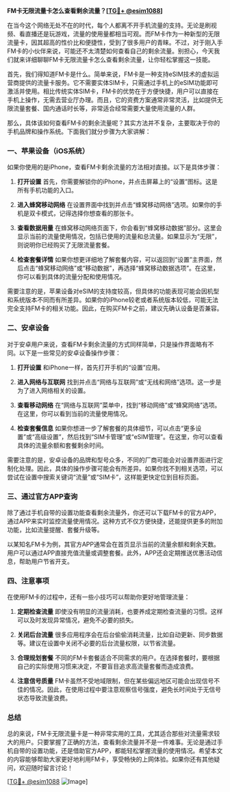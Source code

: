 **FM卡无限流量卡怎么查看剩余流量？[[TG💪+ @esim1088](https://t.me/s/esim1088)]**

在当今这个网络无处不在的时代，每个人都离不开手机流量的支持。无论是刷视频、看直播还是玩游戏，流量的使用量都相当可观。而FM卡作为一种新型的无限流量卡，因其超高的性价比和便捷性，受到了很多用户的青睐。不过，对于刚入手FM卡的小伙伴来说，可能还不太清楚如何查看自己的剩余流量。别担心，今天我们就来详细聊聊FM卡无限流量卡怎么查看剩余流量，让你轻松掌握这一技能。

首先，我们得知道FM卡是什么。简单来说，FM卡是一种支持eSIM技术的虚拟运营商提供的流量卡服务。它不需要实体SIM卡，只需通过手机上的eSIM功能即可激活并使用。相比传统实体SIM卡，FM卡的优势在于方便快捷，用户可以直接在手机上操作，无需去营业厅办理。而且，它的资费方案通常非常灵活，比如提供无限流量套餐、国内通话时长等，非常适合经常需要大量使用流量的人群。

那么，具体该如何查看FM卡的剩余流量呢？其实方法并不复杂，主要取决于你的手机品牌和操作系统。下面我们就分步骤为大家讲解：

### **一、苹果设备（iOS系统）**

如果你使用的是iPhone，查看FM卡剩余流量的方法相对直接。以下是具体步骤：

1. **打开设置**
   首先，你需要解锁你的iPhone，并点击屏幕上的“设置”图标。这是所有手机功能的入口。

2. **进入蜂窝移动网络**
   在设置界面中找到并点击“蜂窝移动网络”选项。如果你的手机是双卡模式，记得选择你想查看的那张卡。

3. **查看数据用量**
   在蜂窝移动网络页面下，你会看到“蜂窝移动数据”部分。这里会显示当前的流量使用情况，包括已使用的流量和总流量。如果显示为“无限”，则说明你已经购买了无限流量套餐。

4. **检查套餐详情**
   如果你想更详细地了解套餐内容，可以返回到“设置”主界面，然后点击“蜂窝移动网络”或“移动数据”，再选择“蜂窝移动数据选项”。在这里，你可以看到具体的流量分配和使用情况。

需要注意的是，苹果设备对eSIM的支持度较高，但具体的功能表现可能会因机型和系统版本不同而有所差异。如果你的iPhone较老或者系统版本较低，可能无法完全支持FM卡的相关功能。因此，在购买FM卡之前，建议先确认设备是否兼容。

### **二、安卓设备**

对于安卓用户来说，查看FM卡剩余流量的方式同样简单，只是操作界面略有不同。以下是一些常见的安卓设备操作步骤：

1. **打开设置**
   和iPhone一样，首先打开手机的“设置”应用。

2. **进入网络与互联网**
   找到并点击“网络与互联网”或“无线和网络”选项。这一步是为了进入网络相关的设置。

3. **查看移动网络**
   在“网络与互联网”菜单中，找到“移动网络”或“蜂窝网络”选项。在这里，你可以看到当前的流量使用情况。

4. **检查套餐信息**
   如果你想进一步了解套餐的具体细节，可以点击“更多设置”或“高级设置”，然后找到“SIM卡管理”或“eSIM管理”。在这里，你可以查看具体的流量余额和套餐剩余时间。

需要注意的是，安卓设备的品牌和型号众多，不同的厂商可能会对设置界面进行定制化处理。因此，具体的操作步骤可能会有所差异。如果你找不到相关选项，可以尝试在设置中搜索关键词“流量”或“SIM卡”，这样能更快定位到目标页面。

### **三、通过官方APP查询**

除了通过手机自带的设置功能查看剩余流量外，你还可以下载FM卡的官方APP，通过APP来实时监控流量使用情况。这种方式不仅方便快捷，还能提供更多的附加功能，比如流量提醒、套餐升级等。

以某知名FM卡为例，其官方APP通常会在首页显示当前的流量余额和剩余天数。用户可以通过APP直接充值流量或调整套餐。此外，APP还会定期推送优惠活动信息，帮助用户节省开支。

### **四、注意事项**

在使用FM卡的过程中，还有一些小技巧可以帮助你更好地管理流量：

1. **定期检查流量**
   即使没有明显的流量消耗，也要养成定期检查流量的习惯。这样可以及时发现异常情况，避免不必要的损失。

2. **关闭后台流量**
   很多应用程序会在后台偷偷消耗流量，比如自动更新、同步数据等。建议在设置中关闭不必要的后台流量权限，以节省流量。

3. **合理规划套餐**
   不同的FM卡套餐适合不同需求的用户。在选择套餐时，要根据自己的实际使用习惯来决定，不要盲目追求高流量套餐而造成浪费。

4. **注意信号质量**
   FM卡虽然不受地域限制，但在某些偏远地区可能会出现信号不佳的情况。因此，在使用过程中要注意观察信号强度，避免长时间处于无信号状态导致流量浪费。

### **总结**

总的来说，FM卡无限流量卡是一种非常实用的工具，尤其适合那些对流量需求较大的用户。只要掌握了正确的方法，查看剩余流量并不是一件难事。无论是通过手机自带的设置功能，还是借助官方APP，都能轻松掌握流量的使用情况。希望本文的内容能够帮助大家更好地利用FM卡，享受畅快的上网体验。如果你还有其他疑问，欢迎随时留言讨论！

[[TG💪+ @esim1088](https://t.me/s/esim1088) ![Image](https://i.postimg.cc/4NQfJmqS/Snipaste-2025-05-13-00-14-12.png)]